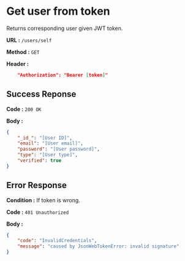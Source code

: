 # Get user from token

Returns corresponding user given JWT token.

**URL :** `/users/self`

**Method :** `GET`

**Header :**
```json
    "Authorization": "Bearer [token]"
```

## Success Reponse

**Code :** `200 OK`

**Body :**
```json
{
    "_id_": "[User ID]",
    "email": "[User email]",
    "password": "[User password]",
    "type": "[User type]",
    "verified": true
}
```

## Error Response

**Condition :** If token is wrong.

**Code :** `401 Unauthorized`

**Body :**
```json
{
    "code": "InvalidCredentials",
    "message": "caused by JsonWebTokenError: invalid signature"
}
```